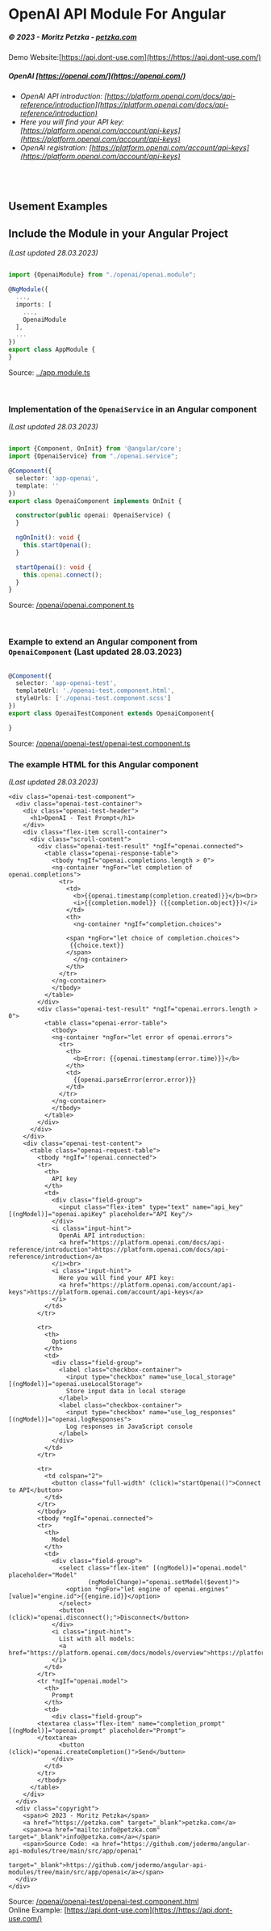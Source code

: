 # OpenAI API Module For Angular
##### *© 2023 - Moritz Petzka - [petzka.com](https://petzka.com/)*

Demo Website:[https://api.dont-use.com](https://https://api.dont-use.com/)

##### OpenAI [https://openai.com/](https://openai.com/)
- *OpenAI API introduction: [https://platform.openai.com/docs/api-reference/introduction](https://platform.openai.com/docs/api-reference/introduction)*
- *Here you will find your API key: [https://platform.openai.com/account/api-keys](https://platform.openai.com/account/api-keys)*
- *OpenAI registration: [https://platform.openai.com/account/api-keys](https://platform.openai.com/account/api-keys)*

<br>


<br>

## Usement Examples


## Include the Module in your Angular Project
*(Last updated 28.03.2023)*
```typescript

import {OpenaiModule} from "./openai/openai.module";

@NgModule({
  ...,
  imports: [
    ...,
    OpenaiModule
  ],
  ...
})
export class AppModule {
}
```
Source: [../app.module.ts](./../app.module.ts)

<br>

### Implementation of the `OpenaiService` in an Angular component  
*(Last updated 28.03.2023)*
```typescript

import {Component, OnInit} from '@angular/core';
import {OpenaiService} from "./openai.service";

@Component({
  selector: 'app-openai',
  template: ''
})
export class OpenaiComponent implements OnInit {

  constructor(public openai: OpenaiService) {
  }

  ngOnInit(): void {
    this.startOpenai();
  }

  startOpenai(): void {
    this.openai.connect();
  }
}


```
Source: [/openai/openai.component.ts](./openai.component.ts)

<br>

### Example to extend an Angular component from `OpenaiComponent` (Last updated 28.03.2023)
```typescript

@Component({
  selector: 'app-openai-test',
  templateUrl: './openai-test.component.html',
  styleUrls: ['./openai-test.component.scss']
})
export class OpenaiTestComponent extends OpenaiComponent{

}

```
Source: [/openai/openai-test/openai-test.component.ts](./openai-test/openai-test.component.ts)


### The example HTML for this Angular component
*(Last updated 28.03.2023)*
```angular2html
<div class="openai-test-component">
  <div class="openai-test-container">
    <div class="openai-test-header">
      <h1>OpenAI - Test Prompt</h1>
    </div>
    <div class="flex-item scroll-container">
      <div class="scroll-content">
        <div class="openai-test-result" *ngIf="openai.connected">
          <table class="openai-response-table">
            <tbody *ngIf="openai.completions.length > 0">
            <ng-container *ngFor="let completion of openai.completions">
              <tr>
                <td>
                  <b>{{openai.timestamp(completion.created)}}</b><br>
                  <i>{{completion.model}} ({{completion.object}})</i>
                </td>
                <th>
                  <ng-container *ngIf="completion.choices">

                <span *ngFor="let choice of completion.choices">
                 {{choice.text}}
                </span>
                  </ng-container>
                </th>
              </tr>
            </ng-container>
            </tbody>
          </table>
        </div>
        <div class="openai-test-result" *ngIf="openai.errors.length > 0">
          <table class="openai-error-table">
            <tbody>
            <ng-container *ngFor="let error of openai.errors">
              <tr>
                <th>
                  <b>Error: {{openai.timestamp(error.time)}}</b>
                </th>
                <td>
                  {{openai.parseError(error.error)}}
                </td>
              </tr>
            </ng-container>
            </tbody>
          </table>
        </div>
      </div>
    </div>
    <div class="openai-test-content">
      <table class="openai-request-table">
        <tbody *ngIf="!openai.connected">
        <tr>
          <th>
            API key
          </th>
          <td>
            <div class="field-group">
              <input class="flex-item" type="text" name="api_key" [(ngModel)]="openai.apiKey" placeholder="API Key"/>
            </div>
            <i class="input-hint">
              OpenAi API introduction:
              <a href="https://platform.openai.com/docs/api-reference/introduction">https://platform.openai.com/docs/api-reference/introduction</a>
            </i><br>
            <i class="input-hint">
              Here you will find your API key:
              <a href="https://platform.openai.com/account/api-keys">https://platform.openai.com/account/api-keys</a>
            </i>
          </td>
        </tr>

        <tr>
          <th>
            Options
          </th>
          <td>
            <div class="field-group">
              <label class="checkbox-container">
                <input type="checkbox" name="use_local_storage" [(ngModel)]="openai.useLocalStorage">
                Store input data in local storage
              </label>
              <label class="checkbox-container">
                <input type="checkbox" name="use_log_responses" [(ngModel)]="openai.logResponses">
                Log responses in JavaScript console
              </label>
            </div>
          </td>
        </tr>

        <tr>
          <td colspan="2">
            <button class="full-width" (click)="startOpenai()">Connect to API</button>
          </td>
        </tr>
        </tbody>
        <tbody *ngIf="openai.connected">
        <tr>
          <th>
            Model
          </th>
          <td>
            <div class="field-group">
              <select class="flex-item" [(ngModel)]="openai.model" placeholder="Model"
                      (ngModelChange)="openai.setModel($event)">
                <option *ngFor="let engine of openai.engines" [value]="engine.id">{{engine.id}}</option>
              </select>
              <button (click)="openai.disconnect();">Disconnect</button>
            </div>
            <i class="input-hint">
              List with all models:
              <a href="https://platform.openai.com/docs/models/overview">https://platform.openai.com/docs/models/overview</a>
            </i>
          </td>
        </tr>
        <tr *ngIf="openai.model">
          <th>
            Prompt
          </th>
          <td>
            <div class="field-group">
        <textarea class="flex-item" name="completion_prompt" [(ngModel)]="openai.prompt" placeholder="Prompt">
        </textarea>
              <button (click)="openai.createCompletion()">Send</button>
            </div>
          </td>
        </tr>
        </tbody>
      </table>
    </div>
  </div>
  <div class="copyright">
    <span>© 2023 - Moritz Petzka</span>
    <a href="https://petzka.com" target="_blank">petzka.com</a>
    <span><a href="mailto:info@petzka.com" target="_blank">info@petzka.com</a></span>
    <span>Source Code: <a href="https://github.com/jodermo/angular-api-modules/tree/main/src/app/openai"
                          target="_blank">https://github.com/jodermo/angular-api-modules/tree/main/src/app/openai</a></span>
  </div>
</div>
```

Source: [/openai/openai-test/openai-test.component.html](./openai-test/openai-test.component.html)<br>
Online Example: [https://api.dont-use.com](https://https://api.dont-use.com/)
